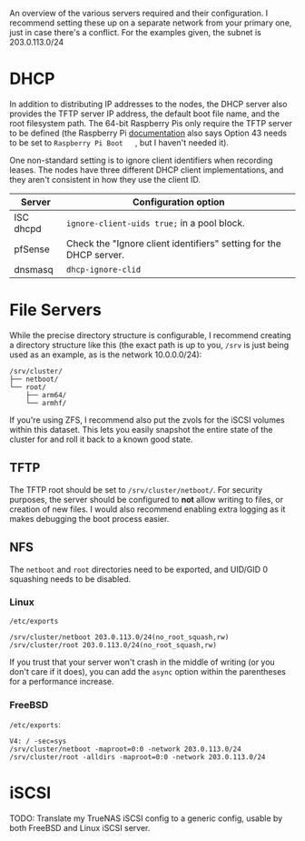 An overview of the various servers required and their configuration. I recommend
setting these up on a separate network from your primary one, just in case
there's a conflict. For the examples given, the subnet is 203.0.113.0/24

# DHCP

In addition to distributing IP addresses to the nodes, the DHCP server also
provides the TFTP server IP address, the default boot file name, and the root
filesystem path. The 64-bit Raspberry Pis only require the TFTP server to be
defined (the Raspberry Pi [documentation][rpf-netboot] also says Option 43 needs
to be set to `Raspberry Pi Boot   `, but I haven't needed it).

[rpf-netboot]: https://www.raspberrypi.org/documentation/hardware/raspberrypi/bootmodes/net.md

One non-standard setting is to ignore client identifiers when recording leases.
The nodes have three different DHCP client implementations, and they aren't
consistent in how they use the client ID.

| Server | Configuration option |
|-|-|
| ISC dhcpd | `ignore-client-uids true;` in a pool block. |
| pfSense | Check the "Ignore client identifiers" setting for the DHCP server. |
| dnsmasq | `dhcp-ignore-clid` |

# File Servers

While the precise directory structure is configurable, I recommend creating a
directory structure like this (the exact path is up to you, `/srv` is just being
used as an example, as is the network 10.0.0.0/24):
```
/srv/cluster/
├── netboot/
└── root/
    ├── arm64/
    └── armhf/
```

If you're using ZFS, I recommend also put the zvols for the iSCSI volumes within
this dataset. This lets you easily snapshot the entire state of the cluster for
and roll it back to a known good state.

## TFTP

The TFTP root should be set to `/srv/cluster/netboot/`. For security purposes,
the server should be configured to **not** allow writing to files, or creation
of new files. I would also recommend enabling extra logging as it makes
debugging the boot process easier.

## NFS

The `netboot` and `root` directories need to be exported, and UID/GID 0
squashing needs to be disabled.

### Linux
`/etc/exports`
```
/srv/cluster/netboot 203.0.113.0/24(no_root_squash,rw)
/srv/cluster/root 203.0.113.0/24(no_root_squash,rw)
```
If you trust that your server won't crash in the middle of writing (or you don't
care if it does), you can add the `async` option within the parentheses for a
performance increase.

### FreeBSD
`/etc/exports`:
```
V4: / -sec=sys
/srv/cluster/netboot -maproot=0:0 -network 203.0.113.0/24
/srv/cluster/root -alldirs -maproot=0:0 -network 203.0.113.0/24
```

# iSCSI

TODO: Translate my TrueNAS iSCSI config to a generic config, usable by both
FreeBSD and Linux iSCSI server.